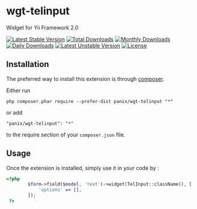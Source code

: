 wgt-telinput
===========
Widget for Yii Framework 2.0

[![Latest Stable Version](https://poser.pugx.org/panix/wgt-taginput/v/stable)](https://packagist.org/packages/panix/wgt-taginput) [![Total Downloads](https://poser.pugx.org/panix/wgt-taginput/downloads)](https://packagist.org/packages/panix/wgt-taginput) [![Monthly Downloads](https://poser.pugx.org/panix/wgt-taginput/d/monthly)](https://packagist.org/packages/panix/wgt-taginput) [![Daily Downloads](https://poser.pugx.org/panix/wgt-taginput/d/daily)](https://packagist.org/packages/panix/wgt-taginput) [![Latest Unstable Version](https://poser.pugx.org/panix/wgt-taginput/v/unstable)](https://packagist.org/packages/panix/wgt-taginput) [![License](https://poser.pugx.org/panix/wgt-taginput/license)](https://packagist.org/packages/panix/wgt-taginput)

Installation
------------

The preferred way to install this extension is through [composer](http://getcomposer.org/download/).

Either run

```
php composer.phar require --prefer-dist panix/wgt-telinput "*"
```

or add

```
"panix/wgt-telinput": "*"
```

to the require section of your `composer.json` file.


Usage
-----

Once the extension is installed, simply use it in your code by :

```php
<?php
        $form->field($model, 'text')->widget(TelInput::className(), [
            'options' => [],
        ]);
 ?>
```

